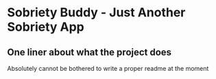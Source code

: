 # Sobriety Buddy - Just Another Sobriety App 
## One liner about what the project does
Absolutely cannot be bothered to write a proper readme at the moment
